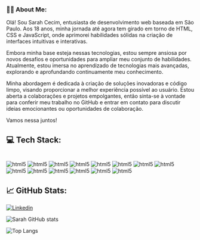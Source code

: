 
### 🙋‍♀️ About Me:
Olá! Sou Sarah Cecim, entusiasta de desenvolvimento web baseada em São Paulo. Aos 18 anos, minha jornada até agora tem girado em torno de HTML, CSS e JavaScript, onde aprimorei habilidades sólidas na criação de interfaces intuitivas e interativas.

Embora minha base esteja nessas tecnologias, estou sempre ansiosa por novos desafios e oportunidades para ampliar meu conjunto de habilidades. Atualmente, estou imersa no aprendizado de tecnologias mais avançadas, explorando e aprofundando continuamente meu conhecimento.

Minha abordagem é dedicada à criação de soluções inovadoras e código limpo, visando proporcionar a melhor experiência possível ao usuário. Estou aberta a colaborações e projetos empolgantes, então sinta-se à vontade para conferir meu trabalho no GitHub e entrar em contato para discutir ideias emocionantes ou oportunidades de colaboração.

Vamos nessa juntos!
## 💻 Tech Stack:

<div style="display: inline_block"><br/>
<img align= "center" alt="html5" src="https://img.shields.io/badge/HTML5-E34F26?style=for-the-badge&logo=html5&logoColor=white">
<img align= "center" alt="html5" src="https://img.shields.io/badge/CSS3-1572B6?style=for-the-badge&logo=css3&logoColor=white">
<img align= "center" alt="html5" src="https://img.shields.io/badge/JavaScript-323330?style=for-the-badge&logo=javascript&logoColor=F7DF1E">
<img align= "center" alt="html5" src="https://img.shields.io/badge/Linux-FCC624?style=for-the-badge&logo=linux&logoColor=black">
<img align= "center" alt="html5" src="https://img.shields.io/badge/Windows-0078D6?style=for-the-badge&logo=windows&logoColor=white">
<img align= "center" alt="html5" src="https://img.shields.io/badge/Vercel-000000?style=for-the-badge&logo=vercel&logoColor=white"> 
<img align= "center" alt="html5" src="https://img.shields.io/badge/Figma-F24E1E?style=for-the-badge&logo=figma&logoColor=white">
<img align= "center" alt="html5" src="https://img.shields.io/badge/Trello-0052CC?style=for-the-badge&logo=trello&logoColor=white">
<img align= "center" alt="html5" src="https://img.shields.io/badge/Microsoft_Excel-217346?style=for-the-badge&logo=microsoft-excel&logoColor=white">
<img align= "center" alt="html5" src="https://img.shields.io/badge/Microsoft_Office-D83B01?style=for-the-badge&logo=microsoft-office&logoColor=white">
<img align= "center" alt="html5" src="https://img.shields.io/badge/replit-667881?style=for-the-badge&logo=replit&logoColor=white">
<img align= "center" alt="html5" src="https://img.shields.io/badge/Adobe%20Illustrator-FF9A00?style=for-the-badge&logo=adobe%20illustrator&logoColor=white">
<img align= "center" alt="html5" src="https://img.shields.io/badge/Adobe%20Photoshop-31A8FF?style=for-the-badge&logo=Adobe%20Photoshop&logoColor=black">
<img align= "center" alt="html5" src="https://img.shields.io/badge/java-%23ED8B00.svg?style=for-the-badge&logo=openjdk&logoColor=white">

</div>

## 📈 GitHub Stats:
[![Linkedin](https://img.shields.io/badge/LinkedIn-0077B5?style=for-the-badge&logo=linkedin&logoColor=white)](https://www.linkedin.com/in/sarah-c-a699b723b/)

![Sarah GitHub stats](https://github-readme-stats.vercel.app/api?username=sarahcecim&show_icons=true&theme=dracula)


![Top Langs](https://github-readme-stats.vercel.app/api/top-langs/?username=sarahcecim&hide_progress=true)


#### 
